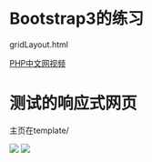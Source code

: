 # Bootstrap3的练习

gridLayout.html

[PHP中文网视频](http://www.php.cn/course/585.html)

# 测试的响应式网页

主页在template/

![](https://github.com/wen98y/hello/blob/master/Bootstrap3/shot_1.png)
![](https://github.com/wen98y/hello/blob/master/Bootstrap3/shot_2.png)
